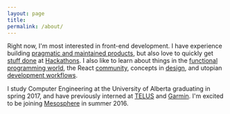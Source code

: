 ```yaml
---
layout: page
title: 
permalink: /about/
---
```


Right now, I'm most interested in front-end development. 
I have experience building [pragmatic and maintained products](https://github.com/ahoskins/Winston), but also love to quickly get 
[stuff done](https://github.com/ahoskins/Snapper) at [Hackathons](https://github.com/ahoskins/grind).
I also like to learn about things in the [functional programming world](http://elm-lang.org/), the React [community](https://github.com/gaearon/react-transform-boilerplate), concepts in [design](http://www.amazon.com/Design-Everyday-Things-Donald-Norman/dp/1452654123), and utopian [development workflows](http://zachholman.com/talk/move-fast-break-nothing/).
 
I study Computer Engineering at the University of Alberta graduating in spring 2017, and have previously interned at [TELUS](www.telus.com) and
[Garmin](http://www.garmin.com/en-US).  I'm excited to be joining [Mesosphere](https://mesosphere.com/) in summer 2016.


